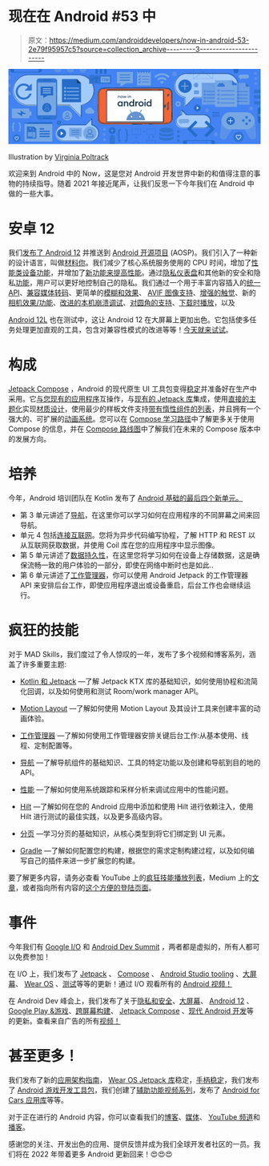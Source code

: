 # 现在在 Android #53 中

> 原文：<https://medium.com/androiddevelopers/now-in-android-53-2e79f95957c5?source=collection_archive---------3----------------------->

![](img/0e3f44410a424bcf7a6e52ec65a58a4d.png)

Illustration by [Virginia Poltrack](https://twitter.com/VPoltrack)

欢迎来到 Android 中的 Now，这是您对 Android 开发世界中新的和值得注意的事物的持续指导。随着 2021 年接近尾声，让我们反思一下今年我们在 Android 中做的一些大事。

# 安卓 12

我们[发布了 Android 12](https://android-developers.googleblog.com/2021/10/android-12-is-live-in-aosp.html) 并推送到 [Android 开源项目](https://source.android.com/) (AOSP)。我们引入了一种新的设计语言，叫做[材料你](https://material.io/blog/announcing-material-you)。我们减少了核心系统服务使用的 CPU 时间，增加了[性能类设备功能](https://developer.android.com/about/versions/12/features/performance-class)，并增加了[新功能来提高性能](https://developer.android.com/about/versions/12/behavior-changes-12#performance)。通过[隐私仪表盘](https://developer.android.com/about/versions/12/features#privacy-dashboard)和其他新的安全和隐私[功能](https://developer.android.com/about/versions/12/behavior-changes-all#security-privacy)，用户可以更好地控制自己的隐私。我们通过一个用于丰富内容插入的[统一 API](https://developer.android.com/about/versions/12/features/unified-content-api)、[兼容媒体转码](https://developer.android.com/about/versions/12/features/compatible-media-transcoding)、更简单的[模糊和效果](https://developer.android.com/reference/android/graphics/RenderEffect)、 [AVIF 图像支持](https://developer.android.com/topic/performance/network-xfer#avif)、[增强的触觉](https://developer.android.com/about/versions/12/features#haptics)、新的[相机效果/功能](https://developer.android.com/about/versions/12/features#camera-sensor-support)、[改进的本机崩溃调试](https://developer.android.com/reference/kotlin/android/app/ActivityManager#gethistoricalprocessexitreasons)、[对圆角的支持](https://developer.android.com/about/versions/12/features#rounded_corner_apis)、[下载时播放](https://developer.android.com/games/distribute/play-as-you-download)，以及

[Android 12L](https://developer.android.com/about/versions/12/12L) 也在测试中，这让 Android 12 在大屏幕上更加出色。它包括使多任务处理更加直观的工具，包含对兼容性模式的改进等等！[今天就来试试](https://developer.android.com/about/versions/12/12L/get)。

# 构成

[Jetpack Compose](https://developer.android.com/jetpack/compose) ，Android 的现代原生 UI 工具包变得[稳定](https://android-developers.googleblog.com/2021/07/jetpack-compose-announcement.html)并准备好在生产中采用。它[与您现有的应用程序](https://developer.android.com/jetpack/compose/interop)互操作，与[现有的 Jetpack 库](https://www.youtube.com/watch?v=0z_dwBGQQWQ)集成，使用[直接的主题化](https://developer.android.com/jetpack/compose/themes)实现[材质设计](https://material.io/develop/android)，使用最少的样板文件支持[带有惰性组件的列表](https://developer.android.com/jetpack/compose/lists)，并且拥有一个强大的、可扩展的[动画系统](https://developer.android.com/jetpack/compose/animation)。您可以在 [Compose 学习路径](http://goo.gle/compose-pathway)中了解更多关于使用 Compose 的信息，并在 [Compose 路线图](http://goo.gle/compose-roadmap)中了解我们在未来的 Compose 版本中的发展方向。

# 培养

今年，Android 培训团队在 Kotlin 发布了 [Android 基础的最后四个新单元。](https://developer.android.com/courses/android-basics-kotlin/course)

*   第 3 单元讲述了[导航](https://developer.android.com/courses/android-basics-kotlin/unit-3)，在这里你可以学习如何在应用程序的不同屏幕之间来回导航。
*   单元 4 包括[连接互联网](https://developer.android.com/courses/android-basics-kotlin/unit-4)。您将为异步代码编写协程，了解 HTTP 和 REST 以从互联网获取数据，并使用 Coil 库在您的应用程序中显示图像。
*   第 5 单元讲述了[数据持久性](https://developer.android.com/courses/android-basics-kotlin/unit-5)，在这里您将学习如何在设备上存储数据，这是确保流畅一致的用户体验的一部分，即使在网络中断时也是如此..
*   第 6 单元讲述了[工作管理器](https://developer.android.com/courses/android-basics-kotlin/unit-6%5C)，你可以使用 Android Jetpack 的工作管理器 API 来安排后台工作，即使应用程序退出或设备重启，后台工作也会继续运行。

# 疯狂的技能

对于 MAD Skills，我们度过了令人惊叹的一年，发布了多个视频和博客系列，涵盖了许多重要主题:

*   [Kotlin 和 Jetpack](https://www.youtube.com/playlist?list=PLWz5rJ2EKKc98e0f5ZbsgB63MdjZTFgsy) —了解 Jetpack KTX 库的基础知识，如何使用协程和流简化回调，以及如何使用和测试 Room/work manager API。

*   [Motion Layout](https://www.youtube.com/playlist?list=PLWz5rJ2EKKc_PEOEHNBEyy6tPX1EgtUw2) —了解如何使用 Motion Layout 及其设计工具来创建丰富的动画体验。

*   [工作管理器](https://www.youtube.com/playlist?list=PLWz5rJ2EKKc_J88-h0PhCO_aV0HIAs9Qk) —了解如何使用工作管理器安排关键后台工作:从基本使用、线程、定制配置等。

*   [导航](https://www.youtube.com/playlist?list=PLWz5rJ2EKKc9VpBMZUS9geQtc5RJ2RsUd) —了解导航组件的基础知识、工具的特定功能以及创建和导航到目的地的 API。

*   [性能](https://www.youtube.com/playlist?list=PLWz5rJ2EKKc-xjSI-rWn9SViXivBhQUnp) —了解如何使用系统跟踪和采样分析来调试应用中的性能问题。

*   [Hilt](https://www.youtube.com/playlist?list=PLWz5rJ2EKKc_9Qo-RBRYhVmME1iR4oeTK) —了解如何在您的 Android 应用中添加和使用 Hilt 进行依赖注入，使用 Hilt 进行测试的最佳实践，以及更多高级内容。

*   [分页](https://www.youtube.com/playlist?list=PLWz5rJ2EKKc9L-fmWJLhyXrdPi1YKmvqS) —学习分页的基础知识，从核心类型到将它们绑定到 UI 元素。

*   [Gradle](https://www.youtube.com/playlist?list=PLWz5rJ2EKKc8fyNmwKXYvA2CqxMhXqKXX) —了解如何配置您的构建，根据您的需求定制构建过程，以及如何编写自己的插件来进一步扩展您的构建。

要了解更多内容，请务必查看 YouTube 上的[疯狂技能播放列表](https://www.youtube.com/playlist?list=PLWz5rJ2EKKc91i2QT8qfrfKgLNlJiG1z7)，Medium 上的[文章](https://medium.com/androiddevelopers/tagged/mad-skills)，或者指向所有内容的[这个方便的登陆页面](https://developer.android.com/series/mad-skills)。

# 事件

今年我们有 [Google I/O](https://io.google/2021/program/discover) 和 [Android Dev Summit](https://developer.android.com/events/dev-summit) ，两者都是虚拟的，所有人都可以免费参加！

在 I/O 上，我们发布了 [Jetpack](https://www.youtube.com/watch?v=xeQ9faYJktM) 、 [Compose](https://www.youtube.com/watch?v=qvDo0SKR8-k&t=1s) 、 [Android Studio tooling](https://www.youtube.com/watch?v=WRNWzhrl6-s) 、[大屏幕](https://www.youtube.com/watch?v=8rMPZlwvb5c&feature=youtu.be)、 [Wear OS](https://www.youtube.com/watch?v=kYIb9g1r4lw) 、[测试](https://www.youtube.com/watch?v=juEkViDyzF8)等等的更新！通过 I/O 观看所有的 [Android 视频！](https://www.youtube.com/watch?v=D_mVOAXcrtc&list=PLWz5rJ2EKKc_Q7bBAqjfP9o8WvrjgvgU8)

在 Android Dev 峰会上，我们发布了关于[隐私和安全](https://www.youtube.com/playlist?list=PLWz5rJ2EKKc_3tkP5FOQ9IgbcOxwLYMD5)、[大屏幕](https://www.youtube.com/playlist?list=PLWz5rJ2EKKc99PA-mKk2rz0jYXshN94sM)、 [Android 12](https://www.youtube.com/watch?v=9EKQ0UC04S8&list=PLWz5rJ2EKKc9NzwBeLoHtKLLADjfGSkS8) 、 [Google Play &游戏](https://www.youtube.com/watch?v=QUwPzUCjqO8&list=PLWz5rJ2EKKc8y4ROiZ3ASodSCKrj-yHhY)、[跨屏幕构建](https://www.youtube.com/watch?v=B7D3G6tC9n0&list=PLWz5rJ2EKKc_ACsRPeIsFA1EUGFrqjxL4)、 [Jetpack Compose](https://www.youtube.com/watch?v=4R8-ggukUls&list=PLWz5rJ2EKKc9-BJh8Os6W6iQIp1gtOh2T) 、[现代 Android 开发](https://www.youtube.com/watch?v=ENYorR3u6Eo&list=PLWz5rJ2EKKc-W96eOIFpda-rvYCRnoGpJ)等的更新。查看来自广告的所有[视频！](https://www.youtube.com/watch?v=WZgR5Yf1iq8&list=PLWz5rJ2EKKc_KamvEnBDJrBptAfQni7Ig)

# 甚至更多！

我们发布了新的[应用架构指南](https://android-developers.googleblog.com/2021/12/rebuilding-our-guide-to-app-architecture.html)， [Wear OS Jetpack 库](https://android-developers.googleblog.com/2021/09/wear-os-jetpack-libraries-now-in-stable.html)稳定，[手柄稳定](/androiddevelopers/hilt-is-stable-easier-dependency-injection-on-android-53aca3f38b9c)，我们发布了 [Android 游戏开发工具包](https://android-developers.googleblog.com/2021/07/introducing-android-game-development-kit.html)，我们创建了[辅助功能视频系列](https://www.youtube.com/playlist?list=PLWz5rJ2EKKc8OENfLdh3zM5T6IRdlVYKj)，发布了 [Android for Cars 应用库](https://developer.android.com/jetpack/androidx/releases/car-app#1.0.0-beta01)等等。

对于正在进行的 Android 内容，你可以查看我们的[博客](https://android-developers.googleblog.com/)、[媒体](https://medium.com/androiddevelopers)、 [YouTube 频道](https://www.youtube.com/c/AndroidDevelopers)和[播客](https://adbackstage.libsyn.com/)。

感谢您的关注、开发出色的应用、提供反馈并成为我们全球开发者社区的一员。我们将在 2022 年带着更多 Android 更新回来！😍😍😍